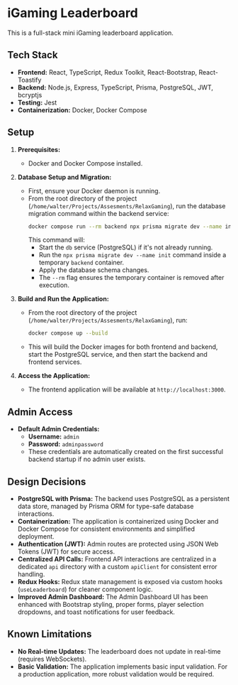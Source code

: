 
# iGaming Leaderboard

This is a full-stack mini iGaming leaderboard application.

## Tech Stack

*   **Frontend:** React, TypeScript, Redux Toolkit, React-Bootstrap, React-Toastify
*   **Backend:** Node.js, Express, TypeScript, Prisma, PostgreSQL, JWT, bcryptjs
*   **Testing:** Jest
*   **Containerization:** Docker, Docker Compose

## Setup

1.  **Prerequisites:**
    *   Docker and Docker Compose installed.

2.  **Database Setup and Migration:**
    *   First, ensure your Docker daemon is running.
    *   From the root directory of the project (`/home/walter/Projects/Assesments/RelaxGaming`), run the database migration command within the backend service:
        ```bash
        docker compose run --rm backend npx prisma migrate dev --name init
        ```
        This command will:
        *   Start the `db` service (PostgreSQL) if it's not already running.
        *   Run the `npx prisma migrate dev --name init` command inside a temporary `backend` container.
        *   Apply the database schema changes.
        *   The `--rm` flag ensures the temporary container is removed after execution.

3.  **Build and Run the Application:**
    *   From the root directory of the project (`/home/walter/Projects/Assesments/RelaxGaming`), run:
        ```bash
        docker compose up --build
        ```
    *   This will build the Docker images for both frontend and backend, start the PostgreSQL service, and then start the backend and frontend services.

4.  **Access the Application:**
    *   The frontend application will be available at `http://localhost:3000`.

## Admin Access

*   **Default Admin Credentials:**
    *   **Username:** `admin`
    *   **Password:** `adminpassword`
    *   These credentials are automatically created on the first successful backend startup if no admin user exists.

## Design Decisions

*   **PostgreSQL with Prisma:** The backend uses PostgreSQL as a persistent data store, managed by Prisma ORM for type-safe database interactions.
*   **Containerization:** The application is containerized using Docker and Docker Compose for consistent environments and simplified deployment.
*   **Authentication (JWT):** Admin routes are protected using JSON Web Tokens (JWT) for secure access.
*   **Centralized API Calls:** Frontend API interactions are centralized in a dedicated `api` directory with a custom `apiClient` for consistent error handling.
*   **Redux Hooks:** Redux state management is exposed via custom hooks (`useLeaderboard`) for cleaner component logic.
*   **Improved Admin Dashboard:** The Admin Dashboard UI has been enhanced with Bootstrap styling, proper forms, player selection dropdowns, and toast notifications for user feedback.

## Known Limitations

*   **No Real-time Updates:** The leaderboard does not update in real-time (requires WebSockets).
*   **Basic Validation:** The application implements basic input validation. For a production application, more robust validation would be required.

